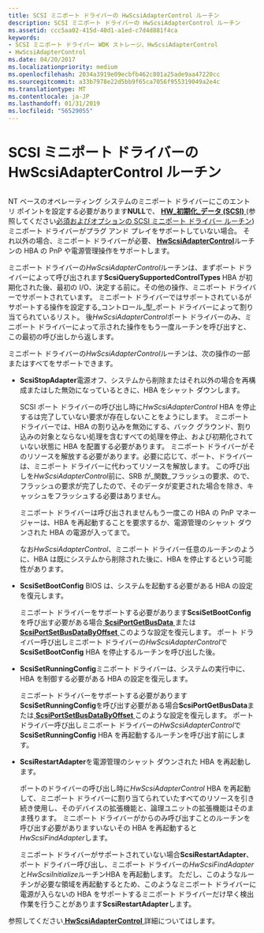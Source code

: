 ```yaml
---
title: SCSI ミニポート ドライバーの HwScsiAdapterControl ルーチン
description: SCSI ミニポート ドライバーの HwScsiAdapterControl ルーチン
ms.assetid: ccc5aa02-415d-40d1-a1ed-c7d4d881f4ca
keywords:
- SCSI ミニポート ドライバー WDK ストレージ、HwScsiAdapterControl
- HwScsiAdapterControl
ms.date: 04/20/2017
ms.localizationpriority: medium
ms.openlocfilehash: 2034a3919e09ecbfb462c801a25ade9aa47220cc
ms.sourcegitcommit: a33b7978e22d5bb9f65ca7056f955319049a2e4c
ms.translationtype: MT
ms.contentlocale: ja-JP
ms.lasthandoff: 01/31/2019
ms.locfileid: "56529055"
---
```

# <a name="scsi-miniport-drivers-hwscsiadaptercontrol-routine"></a>SCSI ミニポート ドライバーの HwScsiAdapterControl ルーチン


## <span id="ddk_scsi_miniport_drivers_hwscsiadaptercontrol_routine_kg"></span><span id="DDK_SCSI_MINIPORT_DRIVERS_HWSCSIADAPTERCONTROL_ROUTINE_KG"></span>


NT ベースのオペレーティング システムのミニポート ドライバーにこのエントリ ポイントを設定する必要があります**NULL**で、 [ **HW\_初期化\_データ (SCSI)** ](https://msdn.microsoft.com/library/windows/hardware/ff557456) (参照してください[必須およびオプションの SCSI ミニポート ドライバー ルーチン](required-and-optional-scsi-miniport-driver-routines.md)) ミニポート ドライバーがプラグ アンド プレイをサポートしていない場合。 それ以外の場合、ミニポート ドライバーが必要、 [ **HwScsiAdapterControl**](https://msdn.microsoft.com/library/windows/hardware/ff557274)ルーチンの HBA の PnP や電源管理操作をサポートします。

ミニポート ドライバーの*HwScsiAdapterControl*ルーチンは、まずポート ドライバーによって呼び出されます**ScsiQuerySupportedControlTypes** HBA が初期化された後、最初の I/O、決定する前に。その他の操作、ミニポート ドライバーでサポートされています。 ミニポート ドライバーではサポートされているがサポートする操作を設定する\_コントロール\_型\_ポート ドライバーによって割り当てられているリスト。 後*HwScsiAdapterControl*ポート ドライバーのみ、ミニポート ドライバーによって示された操作をもう一度ルーチンを呼び出すと、この最初の呼び出しから返します。

ミニポート ドライバーの*HwScsiAdapterControl*ルーチンは、次の操作の一部またはすべてをサポートできます。

-   **ScsiStopAdapter**電源オフ、システムから削除またはそれ以外の場合を再構成またはした無効になっているときに、HBA をシャット ダウンします。

    SCSI ポート ドライバーの呼び出し時に*HwScsiAdapterControl* HBA を停止するは完了していない要求が存在しないことをようにします。 ミニポート ドライバーでは、HBA の割り込みを無効にする、バック グラウンド、割り込みの対象とならない処理を含むすべての処理を停止、および初期化されていない状態に HBA を配置する必要があります。 ミニポート ドライバーがそのリソースを解放する必要があります。必要に応じて、ポート、ドライバーは、ミニポート ドライバーに代わってリソースを解放します。 この呼び出しを*HwScsiAdapterControl*前に、SRB が\_関数\_フラッシュの要求、ので、フラッシュの要求が完了したので、そのデータが変更された場合を除き、キャッシュをフラッシュする必要はありません。

    ミニポート ドライバーは呼び出されませんもう一度この HBA の PnP マネージャーは、HBA を再起動することを要求するか、電源管理のシャット ダウンされた HBA の電源が入ってまで。

    なお*HwScsiAdapterControl*、ミニポート ドライバー任意のルーチンのように、HBA は既にシステムから削除された後に、HBA を停止するという可能性があります。

-   **ScsiSetBootConfig** BIOS は、システムを起動する必要がある HBA の設定を復元します。

    ミニポート ドライバーをサポートする必要があります**ScsiSetBootConfig**を呼び出す必要がある場合[ **ScsiPortGetBusData** ](https://msdn.microsoft.com/library/windows/hardware/ff564624)または[ **ScsiPortSetBusDataByOffset** ](https://msdn.microsoft.com/library/windows/hardware/ff564751)このような設定を復元します。 ポート ドライバー呼び出しミニポート ドライバーの*HwScsiAdapterControl*で**ScsiSetBootConfig** HBA を停止するルーチンを呼び出した後。

-   **ScsiSetRunningConfig**ミニポート ドライバーは、システムの実行中に、HBA を制御する必要がある HBA の設定を復元します。

    ミニポート ドライバーをサポートする必要があります**ScsiSetRunningConfig**を呼び出す必要がある場合**ScsiPortGetBusData**または[ **ScsiPortSetBusDataByOffset** ](https://msdn.microsoft.com/library/windows/hardware/ff564751)このような設定を復元します。 ポート ドライバー呼び出しミニポート ドライバーの*HwScsiAdapterControl*で**ScsiSetRunningConfig** HBA を再起動するルーチンを呼び出す前にします。

-   **ScsiRestartAdapter**を電源管理のシャット ダウンされた HBA を再起動します。

    ポートのドライバーの呼び出し時に*HwScsiAdapterControl* HBA を再起動して、ミニポート ドライバーに割り当てられていたすべてのリソースを引き続き使用し、そのデバイスの拡張機能と、論理ユニットの拡張機能はそのまま残ります。 ミニポート ドライバーがからのみ呼び出すことのルーチンを呼び出す必要がありますいないその HBA を再起動すると*HwScsiFindAdapter*します。

    ミニポート ドライバーがサポートされていない場合**ScsiRestartAdapter**、ポート ドライバー呼び出し、ミニポート ドライバーの*HwScsiFindAdapter*と*HwScsiInitialize*ルーチンHBA を再起動します。 ただし、このようなルーチンが必要な領域を再起動するとため、このようなミニポート ドライバーに電源が入らないの HBA をサポートするミニポート ドライバーだけ早く検出作業を行うことがあります**ScsiRestartAdapter**します。

参照してください[ **HwScsiAdapterControl** ](https://msdn.microsoft.com/library/windows/hardware/ff557274)詳細についてはします。

 

 




